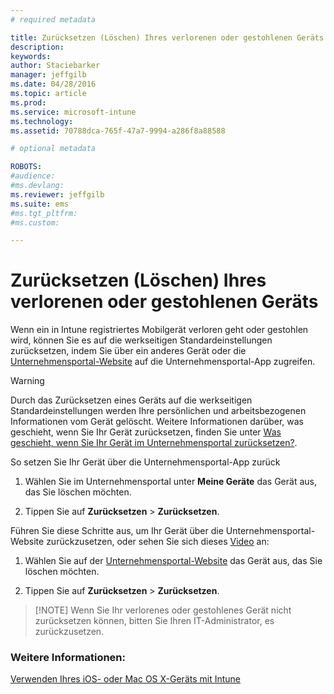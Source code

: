 ```yaml
---
# required metadata

title: Zurücksetzen (Löschen) Ihres verlorenen oder gestohlenen Geräts | Microsoft Intune
description:
keywords:
author: Staciebarker
manager: jeffgilb
ms.date: 04/28/2016
ms.topic: article
ms.prod:
ms.service: microsoft-intune
ms.technology:
ms.assetid: 70788dca-765f-47a7-9994-a286f8a88588

# optional metadata

ROBOTS:
#audience:
#ms.devlang:
ms.reviewer: jeffgilb
ms.suite: ems
#ms.tgt_pltfrm:
#ms.custom:

---
```



# Zurücksetzen (Löschen) Ihres verlorenen oder gestohlenen Geräts

Wenn ein in Intune registriertes Mobilgerät verloren geht oder gestohlen wird, können Sie es auf die werkseitigen Standardeinstellungen zurücksetzen, indem Sie über ein anderes Gerät oder die [Unternehmensportal-Website](http://portal.manage.microsoft.com) auf die Unternehmensportal-App zugreifen.

> [!WARNING]
> Durch das Zurücksetzen eines Geräts auf die werkseitigen Standardeinstellungen werden Ihre persönlichen und arbeitsbezogenen Informationen vom Gerät gelöscht. Weitere Informationen darüber, was geschieht, wenn Sie Ihr Gerät zurücksetzen, finden Sie unter [Was geschieht, wenn Sie Ihr Gerät im Unternehmensportal zurücksetzen?](what-happens-if-you-reset-your-device-using-the-company-portal-ios.md).

So setzen Sie Ihr Gerät über die Unternehmensportal-App zurück

1.  Wählen Sie im Unternehmensportal unter **Meine Geräte** das Gerät aus, das Sie löschen möchten.

2.  Tippen Sie auf **Zurücksetzen** &gt; **Zurücksetzen**.

Führen Sie diese Schritte aus, um Ihr Gerät über die Unternehmensportal-Website zurückzusetzen, oder sehen Sie sich dieses [Video](http://aka.ms/jhdjak) an:

1.  Wählen Sie auf der [Unternehmensportal-Website](http://portal.manage.microsoft.com) das Gerät aus, das Sie löschen möchten.

2.  Tippen Sie auf **Zurücksetzen** &gt; **Zurücksetzen**.
> [!NOTE] Wenn Sie Ihr verlorenes oder gestohlenes Gerät nicht zurücksetzen können, bitten Sie Ihren IT-Administrator, es zurückzusetzen.

### Weitere Informationen:
[Verwenden Ihres iOS- oder Mac OS X-Geräts mit Intune](using-your-ios-or-mac-os-x-device-with-intune.md)

<!--HONumber=May16_HO2-->


